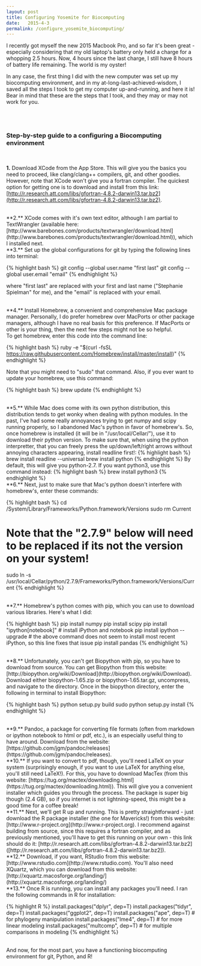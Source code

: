 ```yaml
---
layout: post
title: Configuring Yosemite for Biocomputing
date:   2015-4-3
permalink: /configure_yosemite_biocomputing/
---
```


I recently got myself the new 2015 Macbook Pro, and so far it's been great - especially considering that my old laptop's battery only held a charge for a whopping 2.5 hours. Now, 4 hours since the last charge, I still have 8 hours of battery life remaining. The world is my oyster!

In any case, the first thing I did with the new computer was set up my biocomputing environment, and in my at-long-last-achieved-wisdom, I saved all the steps I took to get my computer up-and-running, and here it is! Bear in mind that these are the steps that I took, and they may or may not work for you.


<br><br>

### Step-by-step guide to a configuring a Biocomputing environment
<br>

**1.** Download XCode from the App Store. This will give you the basics you need to proceed, like clang/clang++ compilers, git, and other goodies. However, note that XCode won't give you a fortran compiler. The quickest option for getting one is to download and install from this link: [http://r.research.att.com/libs/gfortran-4.8.2-darwin13.tar.bz2](http://r.research.att.com/libs/gfortran-4.8.2-darwin13.tar.bz2).

<br>
**2.** XCode comes with it's own text editor, although I am partial to TextWrangler (available here: [http://www.barebones.com/products/textwrangler/download.html](http://www.barebones.com/products/textwrangler/download.html)), which I installed next.

<br>
**3.** Set up the global configurations for git by typing the following lines into terminal:

{% highlight bash %}
git config --global user.name "first last"
git config --global user.email "email"
{% endhighlight %}


where "first last" are replaced with your first and last name ("Stephanie Spielman" for me), and the "email" is replaced with your email.

<br>
**4.** Install Homebrew, a convenient and comprehensive Mac package manager. Personally, I do prefer homebrew over MacPorts or other package managers, although I have no real basis for this preference. If MacPorts or other is your thing, then the next few steps might not be so helpful.
<br>To get homebrew, enter this code into the command line:

{% highlight bash %}
ruby -e "$(curl -fsSL https://raw.githubusercontent.com/Homebrew/install/master/install)"
{% endhighlight %}

Note that you might need to "sudo" that command. Also, if you ever want to update your homebrew, use this command:

{% highlight bash %}
brew update
{% endhighlight %}


<br>
**5.** While Mac does come with its own python distribution, this distribution tends to get wonky when dealing with python modules. In the past, I've had some really annoyances trying to get numpy and scipy running properly, so I abandoned Mac's python in favor of homebrew's.
So, once homebrew is installed (it will be in "/usr/local/Cellar/"), use it to download their python version. To make sure that, when using the python interpretter, that you can freely press the up/down/left/right arrows without annoying characters appearing, install readline first!:
{% highlight bash %}
brew install readline --universal
brew install python
{% endhighlight %}
By default, this will give you python-2.7. If you want python3, use this command instead:
{% highlight bash %}
brew install python3
{% endhighlight %}


<br>
**6.** Next, just to make sure that Mac's python doesn't interfere with homebrew's, enter these commands:

{% highlight bash %}
cd /System/Library/Frameworks/Python.framework/Versions
sudo rm Current
# Note that the "2.7.9" below will need to be replaced if its not the version on your system!
sudo ln -s /usr/local/Cellar/python/2.7.9/Frameworks/Python.framework/Versions/Current 
{% endhighlight %}

<br>
**7.** Homebrew's python comes with pip, which you can use to download various libraries. Here's what I did:

{% highlight bash %}
pip install numpy
pip install scipy
pip install "ipython[notebook]" # install iPython and notebook
pip install ipython --upgrade   # the above command does not seem to install most recent iPython, so this line fixes that issue
pip install pandas
{% endhighlight %}


<br>
**8.** Unfortunately, you can't get Biopython with pip, so you have to download from source. You can get Biopython from this website: [http://biopython.org/wiki/Download](http://biopython.org/wiki/Download). Download either biopython-1.65.zip or biopython-1.65.tar.gz, uncompress, and navigate to the directory. Once in the biopython directory, enter the following in terminal to install Biopython:

{% highlight bash %}
python setup.py build
sudo python setup.py install
{% endhighlight %}

<br>
**9.** Pandoc, a package for converting file formats (often from markdown or ipython notebook to html or pdf, etc.), is an especially useful thing to have around. Download from the website: [https://github.com/jgm/pandoc/releases](https://github.com/jgm/pandoc/releases).

<br>
**10.** If you want to convert to pdf, though, you'll need LaTeX on your system (surprisingly enough, if you want to use LaTeX for anything else, you'll still need LaTeX!). For this, you have to download MacTex (from this website: [https://tug.org/mactex/downloading.html](https://tug.org/mactex/downloading.html)). This will give you a convenient installer which guides you through the process. The package is super big though (2.4 GB), so if you internet is not lightning-speed, this might be a good time for a coffee break!

<br>
**11.** Next, we'll get R up and running. This is pretty straightforward - just download the R package installer (the one for Mavericks!) from this website: [http://www.r-project.org](http://www.r-project.org). I recommend against building from source, since this requires a fortran compiler, and as previously mentioned, you'll have to get this running on your own - this link should do it: [http://r.research.att.com/libs/gfortran-4.8.2-darwin13.tar.bz2]([http://r.research.att.com/libs/gfortran-4.8.2-darwin13.tar.bz2]). 

<br>
**12.** Download, if you want, RStudio from this website: [http://www.rstudio.com](http://www.rstudio.com). You'll also need XQuartz, which you can download from this website: [http://xquartz.macosforge.org/landing/](http://xquartz.macosforge.org/landing/)

<br>
**13.** Once R is running, you can install any packages you'll need. I ran the following commands in R for installation:


{% highlight R %}
install.packages("dplyr", dep=T)
install.packages("tidyr", dep=T)
install.packages("ggplot2", dep=T)
install.packages("ape", dep=T) # for phylogeny manipulation
install.packages("lme4", dep=T) # for more linear modeling
install.packages("multcomp", dep=T) # for multiple comparisons in modeling
{% endhighlight %}

<br>
And now, for the most part, you have a functioning biocomputing environment for git, Python, and R! 















